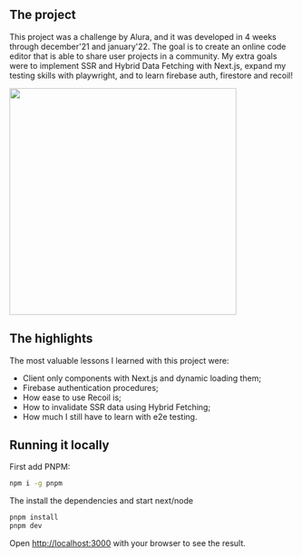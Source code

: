 ## The project

This project was a challenge by Alura, and it was developed in 4 weeks through december'21 and january'22. The goal is to create an online code editor that is able to share user projects in a community. My extra goals were to implement SSR and Hybrid Data Fetching with Next.js, expand my testing skills with playwright, and to learn firebase auth, firestore and recoil!

<img src="/public/preview.gif?raw=true" width="400px">

## The highlights

The most valuable lessons I learned with this project were:

- Client only components with Next.js and dynamic loading them;
- Firebase authentication procedures;
- How ease to use Recoil is;
- How to invalidate SSR data using Hybrid Fetching;
- How much I still have to learn with e2e testing.

## Running it locally

First add PNPM:

```bash
npm i -g pnpm
```

The install the dependencies and start next/node

```bash
pnpm install
pnpm dev
```

Open [http://localhost:3000](http://localhost:3000) with your browser to see the result.
